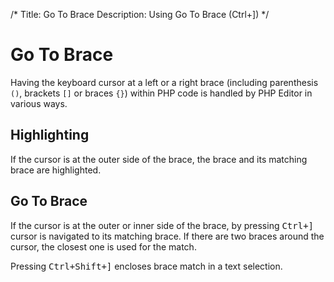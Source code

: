 /*
Title: Go To Brace
Description: Using Go To Brace (Ctrl+])
*/

# Go To Brace

Having the keyboard cursor at a left or a right brace (including parenthesis `()`, brackets `[]` or braces `{}`) within PHP code is handled by PHP Editor in various ways.

## Highlighting

If the cursor is at the outer side of the brace, the brace and its matching brace are highlighted.

## Go To Brace

If the cursor is at the outer or inner side of the brace, by pressing <kbd>Ctrl+]</kbd> cursor is navigated to its matching brace. If there are two braces around the cursor, the closest one is used for the match.

Pressing <kbd>Ctrl+Shift+]</kbd> encloses brace match in a text selection.